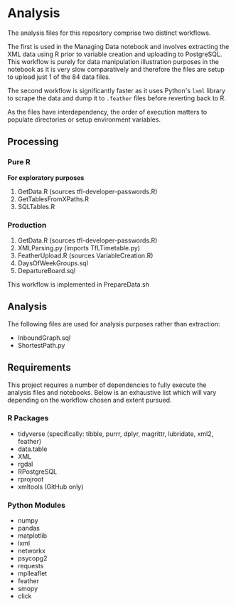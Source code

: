 # Analysis

The analysis files for this repository comprise two distinct workflows.

The first is used in the Managing Data notebook and involves extracting the
XML data using R prior to variable creation and uploading to PostgreSQL.
This workflow is purely for data manipulation illustration purposes in the
notebook as it is very slow comparatively and therefore the files are setup to
upload just 1 of the 84 data files.

The second workflow is significantly faster as it uses Python's `lxml` library
to scrape the data and dump it to `.feather` files before reverting back to R.

As the files have interdependency, the order of execution matters to populate
directories or setup environment variables.

## Processing

### Pure R
**For exploratory purposes**

1. GetData.R (sources tfl-developer-passwords.R)
2. GetTablesFromXPaths.R
3. SQLTables.R

### Production

1. GetData.R (sources tfl-developer-passwords.R)
2. XMLParsing.py (imports TfLTimetable.py)
3. FeatherUpload.R (sources VariableCreation.R)
4. DaysOfWeekGroups.sql
5. DepartureBoard.sql

This workflow is implemented in PrepareData.sh

## Analysis

The following files are used for analysis purposes rather than extraction:

- InboundGraph.sql
- ShortestPath.py

## Requirements

This project requires a number of dependencies to fully execute the analysis files
and notebooks. Below is an exhaustive list which will vary depending on the
workflow chosen and extent pursued.

### R Packages

- tidyverse (specifically: tibble, purrr, dplyr, magrittr, lubridate, xml2, feather)
- data.table
- XML
- rgdal
- RPostgreSQL
- rprojroot
- xmltools (GitHub only)

### Python Modules

- numpy
- pandas
- matplotlib
- lxml
- networkx
- psycopg2
- requests
- mplleaflet
- feather
- smopy
- click
